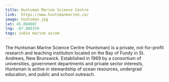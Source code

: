 ```yaml
---
title: Huntsman Marine Science Centre
link:  https://www.huntsmanmarine.ca/
image: huntsman.jpg
lat: 45.084687
lng: -67.080159
tags: indie marine accom
---
```


The Huntsman Marine Science Centre (Huntsman) is a private, not-for-profit research and teaching institution located on
the Bay of Fundy in St. Andrews, New Brunswick.  Established in 1969 by a consortium of universities, government
departments and private sector interests, Huntsman is active in stewardship of ocean resources, undergrad education, and
public and school outreach.

